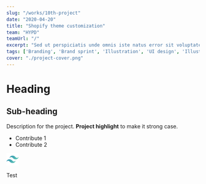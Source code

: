 ```yaml
---
slug: "/works/10th-project"
date: "2020-04-20"
title: "Shopify theme customization"
team: "HYPD"
teamUrl: "/"
excerpt: "Sed ut perspiciatis unde omnis iste natus error sit voluptatem accusantium doloremque laudantium, totam rem aperiam"
tags: ['Branding', 'Brand sprint', 'Illustration', 'UI design', 'Illustration', 'Front-end', 'Shopify', 'Liquid', 'HTML / SCSS', 'JS']
cover: "./project-cover.png"
---
```


# Heading

## Sub-heading

Description for the project.
**Project highlight** to make it strong case.

* Contribute 1
* Contribute 2

![Image test](./tailwind-icon.png)

<div class="bg-gray-300">Test</div>

